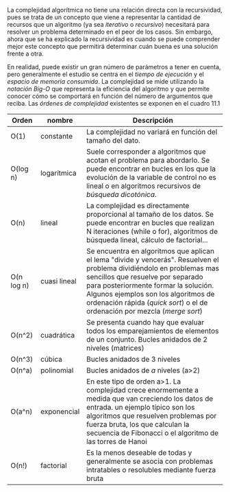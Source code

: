 
La complejidad algorítmica no tiene una relación directa con la recursividad, pues se trata de un concepto que viene a representar la cantidad de recursos que un algoritmo (ya sea *iterativo* o *recursivo*) necesitará para resolver un problema determinado en el peor de los casos. Sin embargo, ahora que se ha explicado la recursividad es cuando se puede comprender mejor este concepto que permitirá determinar cuán buena es una solución frente a otra.

En realidad, puede existir un gran número de parámetros a tener en cuenta, pero generalmente el estudio se centra en el *tiempo de ejecución* y el *espacio de memoria consumida*. La complejidad se mide utilizando la *notación Big-O* que representa la eficiencia del algoritmo y que permite conocer cómo se comportará en función del número de argumentos que reciba. Las *órdenes de complejidad* existentes se exponen en el cuadro 11.1

| Orden | nombre | Descripción |
| ---- | ---- | ---- |
| O(1) | constante | La complejidad no variará en función del tamaño del dato. |
| O(log n) | logarítmica | Suele corresponder a algoritmos que acotan el problema para abordarlo. Se puede encontrar en bucles en los que la evolución de la variable de control no es lineal o en algoritmos recursivos de *búsqueda dicotónica*. |
| O(n) | lineal | La complejidad es directamente proporcional al tamaño de los datos. Se puede encontrar en bucles que realizan N iteraciones (while o for), algoritmos de búsqueda lineal, cálculo de factorial... |
| O(n log n) | cuasi lineal | Se encuentra en algoritmos que aplican el lema "divide y vencerás". Resuelven el problema dividiéndolo en problemas mas sencillos que resuelve por separado para posteriormente formar la solución. Algunos ejemplos son los algoritmos de ordenación rápida (*quick sort*) o el de ordenación por mezcla (*merge sort*) |
| O(n^2) | cuadrática | Se presenta cuando hay que evaluar todos los emparejamientos de elementos de un conjunto. Bucles anidados de 2 niveles (matrices) |
| O(n^3) | cúbica | Bucles anidados de 3 niveles |
| O(n^a) | polinomial | Bucles anidados de *a* niveles (a>2) |
| O(a^n) | exponencial | En este tipo de orden a>1. La complejidad crece enormemente a medida que van creciendo los datos de entrada. un ejemplo típico son los algoritmos que resuelven problemas por fuerza bruta, los que calculan la secuencia de Fibonacci o el algoritmo de las torres de Hanoi |
| O(n!) | factorial | Es la menos deseable de todas y generalmente se asocia con problemas intratables o resolubles mediante fuerza bruta |
